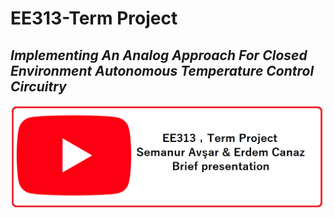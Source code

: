 # EE313-Term Project
## _Implementing An Analog Approach For Closed Environment Autonomous Temperature Control Circuitry_

<!--<img src="top.png" style=" width: 200px;
  height: 150px;vertical-align:middle;margin:-40px 0px; object-fit:cover;"> </center>   -->
<!--![yastik](top.png)-->
<p align="center">
   <img src="/Pictures/readme/youtubeicon.png" >
</p>
